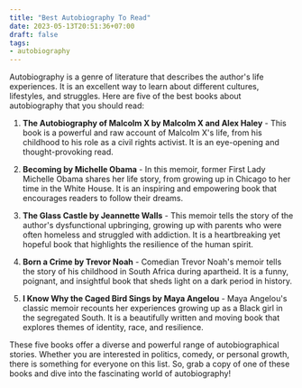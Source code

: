 ```yaml
---
title: "Best Autobiography To Read"
date: 2023-05-13T20:51:36+07:00
draft: false
tags: 
- autobiography
---
```


Autobiography is a genre of literature that describes the author's life experiences. It is an excellent way to learn about different cultures, lifestyles, and struggles. Here are five of the best books about autobiography that you should read:

1. **The Autobiography of Malcolm X by Malcolm X and Alex Haley** - This book is a powerful and raw account of Malcolm X's life, from his childhood to his role as a civil rights activist. It is an eye-opening and thought-provoking read.

2. **Becoming by Michelle Obama** - In this memoir, former First Lady Michelle Obama shares her life story, from growing up in Chicago to her time in the White House. It is an inspiring and empowering book that encourages readers to follow their dreams.

3. **The Glass Castle by Jeannette Walls** - This memoir tells the story of the author's dysfunctional upbringing, growing up with parents who were often homeless and struggled with addiction. It is a heartbreaking yet hopeful book that highlights the resilience of the human spirit.

4. **Born a Crime by Trevor Noah** - Comedian Trevor Noah's memoir tells the story of his childhood in South Africa during apartheid. It is a funny, poignant, and insightful book that sheds light on a dark period in history.

5. **I Know Why the Caged Bird Sings by Maya Angelou** - Maya Angelou's classic memoir recounts her experiences growing up as a Black girl in the segregated South. It is a beautifully written and moving book that explores themes of identity, race, and resilience.

These five books offer a diverse and powerful range of autobiographical stories. Whether you are interested in politics, comedy, or personal growth, there is something for everyone on this list. So, grab a copy of one of these books and dive into the fascinating world of autobiography!
	